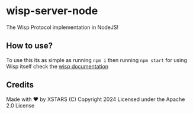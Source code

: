 # wisp-server-node

The Wisp Protocol implementation in NodeJS!

## How to use?

To use this its as simple as running `npm i` then running `npm start` for using Wisp itself check the [wisp documentation](https://github.com/mercuryWorkshop/wisp-protocol)

## Credits

Made with ❤️ by XSTARS
(C) Copyright 2024
Licensed under the Apache 2.0 License
